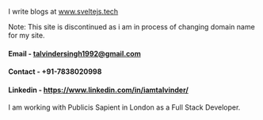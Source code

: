 I write blogs at www.sveltejs.tech

Note: This site is discontinued as i am in process of changing domain name for my site.

#### Email - talvindersingh1992@gmail.com
#### Contact - +91-7838020998
#### Linkedin - https://www.linkedin.com/in/iamtalvinder/

  I am working with Publicis Sapient in London as a Full Stack Developer. 
